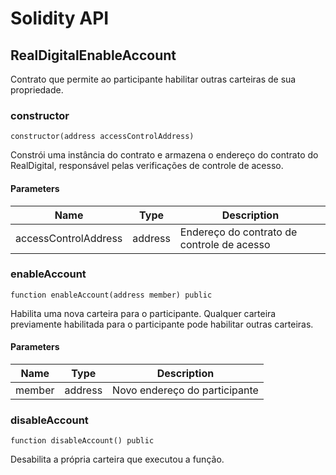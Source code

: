# Solidity API

## RealDigitalEnableAccount

Contrato que permite ao participante habilitar outras carteiras de sua propriedade.

### constructor

```solidity
constructor(address accessControlAddress)
```

Constrói uma instância do contrato e armazena o endereço do contrato do RealDigital, responsável pelas verificações de controle de acesso.

#### Parameters

| Name                 | Type    | Description                                |
| -------------------- | ------- | ------------------------------------------ |
| accessControlAddress | address | Endereço do contrato de controle de acesso |

### enableAccount

```solidity
function enableAccount(address member) public
```

Habilita uma nova carteira para o participante. Qualquer carteira previamente habilitada para o participante pode habilitar outras carteiras.

#### Parameters

| Name   | Type    | Description                   |
| ------ | ------- | ----------------------------- |
| member | address | Novo endereço do participante |

### disableAccount

```solidity
function disableAccount() public
```

Desabilita a própria carteira que executou a função.
